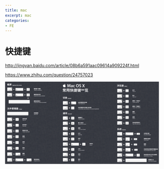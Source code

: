 ```yaml
---
title: mac
excerpt: mac
categories: 
- FE
---
```


# 快捷键

http://jingyan.baidu.com/article/08b6a591aac09614a909224f.html

https://www.zhihu.com/question/24757023

![](/images/mac-1.jpeg)
